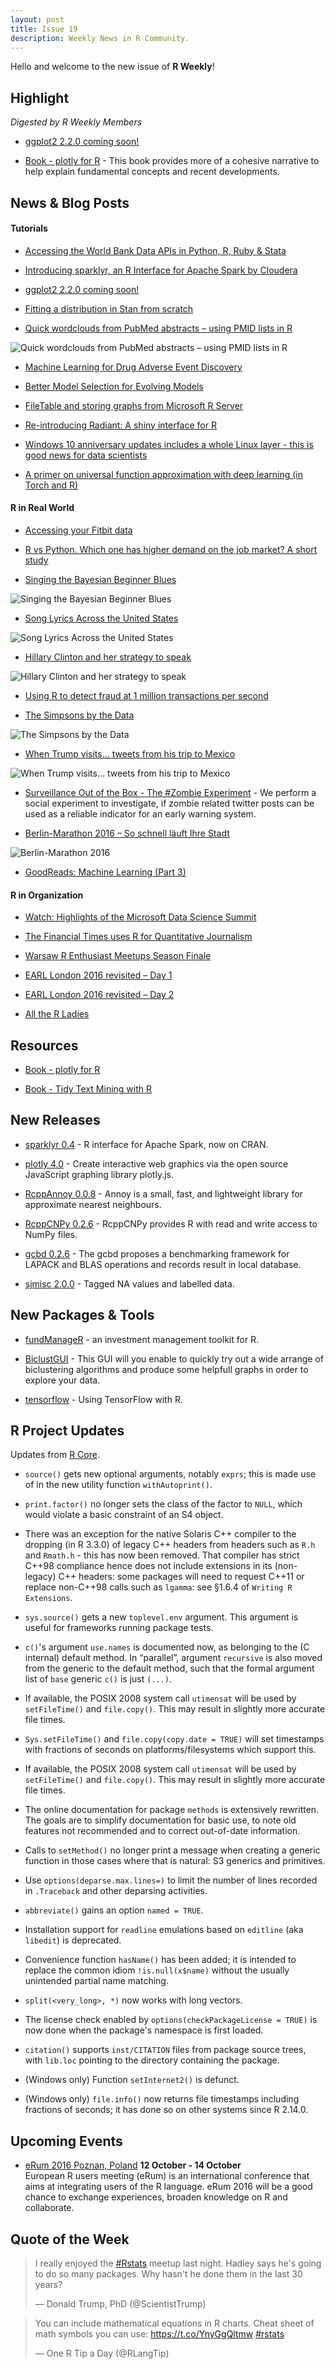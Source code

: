 ```yaml
---
layout: post
title: Issue 19
description: Weekly News in R Community.
---
```


Hello and welcome to the new issue of **R Weekly**!


## Highlight

*Digested by R Weekly Members*

+ [ggplot2 2.2.0 coming soon!](https://blog.rstudio.org/2016/09/30/ggplot2-2-2-0-coming-soon/)

+ [Book - plotly for R](https://cpsievert.github.io/plotly_book/) - This book provides more of a cohesive narrative to help explain fundamental concepts and recent developments.

## News & Blog Posts

#### Tutorials

+ [Accessing the World Bank Data APIs in Python, R, Ruby & Stata](http://blogs.worldbank.org/opendata/accessing-world-bank-data-apis-python-r-ruby-stata)

+ [Introducing sparklyr, an R Interface for Apache Spark by Cloudera](http://blog.cloudera.com/blog/2016/09/introducing-sparklyr-an-r-interface-for-apache-spark/)

+ [ggplot2 2.2.0 coming soon!](https://blog.rstudio.org/2016/09/30/ggplot2-2-2-0-coming-soon/)

+ [Fitting a distribution in Stan from scratch](http://www.magesblog.com/2016/09/fitting-distribution-in-stan-from.html)

+ [Quick wordclouds from PubMed abstracts – using PMID lists in R](https://talesofr.wordpress.com/2016/09/26/quick-wordclouds-from-pubmed-abstracts-using-pmid-lists-in-r/)

![Quick wordclouds from PubMed abstracts – using PMID lists in R](https://talesofr.files.wordpress.com/2016/09/wordcloud.png)

+ [Machine Learning for Drug Adverse Event Discovery](http://datascienceplus.com/machine-learning-for-drug-adverse-event-discovery/)

+ [Better Model Selection for Evolving Models](http://www.quintuitive.com/2016/09/25/better-model-selection-evolving-models/)

+ [FileTable and storing graphs from Microsoft R Server](https://tomaztsql.wordpress.com/2016/09/25/filetable-and-storing-graphs-from-microsoft-r-server/)

+ [Re-introducing Radiant: A shiny interface for R](http://vnijs.github.io/blog/2016/09/re-introducing-radiant.html)

+ [Windows 10 anniversary updates includes a whole Linux layer - this is good news for data scientists](https://realizationsinbiostatistics.blogspot.sg/2016/09/windows-10-anniversary-updates-includes.html)

+ [A primer on universal function approximation with deep learning (in Torch and R)](https://cartesianfaith.com/2016/09/23/a-primer-on-universal-function-approximation-with-deep-learning-in-torch-and-r/)



#### R in Real World

+ [Accessing your Fitbit data](http://blog.haunschmid.name/accessing-fitbit-data/)

+ [R vs Python. Which one has higher demand on the job market? A short study](http://datascienceplus.com/goodreads-machine-learning-part-3/)

+ [Singing the Bayesian Beginner Blues](http://juliasilge.com/blog/Bayesian-Blues/)

![Singing the Bayesian Beginner Blues](https://cdn.rawgit.com/juliasilge/juliasilge.github.io/6685ecaede31a8fceb34c8d113c5118aff59e5ba/figs/2016-09-28-Bayesian-Blues/unnamed-chunk-7-1.png)

+ [Song Lyrics Across the United States](http://juliasilge.com/blog/Song-Lyrics-Across/)

![Song Lyrics Across the United States](https://cdn.rawgit.com/juliasilge/juliasilge.github.io/243d8e355f57cb9e00f708a8e8d616eb631b3f12/figs/2016-09-26-Song-Lyrics-Across/animate_map.gif)

+ [Hillary Clinton and her strategy to speak](https://benheubl.github.io/data%20analysis/strategy-to-speak/)

![Hillary Clinton and her strategy to speak](https://benheubl.github.io/images/strategy-to-speak/plots/Rplot04.jpeg)

+ [Using R to detect fraud at 1 million transactions per second](http://blog.revolutionanalytics.com/2016/09/fraud-detection.html)

+ [The Simpsons by the Data](http://toddwschneider.com/posts/the-simpsons-by-the-data/)

![The Simpsons by the Data](https://cdn.rawgit.com/toddwschneider/flim-springfield/227b672323a72a12f702e80995ce788d0dff28e0/analysis/graphs/03_bart_simpson.png)


+ [When Trump visits... tweets from his trip to Mexico](http://enelmargen.org/datascience/trump-mextweets/)

![When Trump visits... tweets from his trip to Mexico](https://cdn.rawgit.com/Eflores89/Eflores89.github.io/e6ae5dd9dca4e0ceebce9424e675cc44d03b6ca1/images/posts/trump_mex_plot1.png)

+ [Surveillance Out of the Box - The #Zombie Experiment](http://staff.math.su.se/hoehle/blog/2016/09/25/sootb.html) - We perform a social experiment to investigate, if zombie related twitter posts can be used as a reliable indicator for an early warning system. 

+ [Berlin-Marathon 2016 – So schnell läuft Ihre Stadt](http://interaktiv.morgenpost.de/berlin-marathon-2016/)

![Berlin-Marathon 2016](https://cdn.rawgit.com/rweekly/image/master/2016-10-03/berlin.gif)

+ [GoodReads: Machine Learning (Part 3)](http://datascienceplus.com/goodreads-machine-learning-part-3/)

#### R in Organization

+ [Watch: Highlights of the Microsoft Data Science Summit](https://www.r-bloggers.com/watch-highlights-of-the-microsoft-data-science-summit/)

+ [The Financial Times uses R for Quantitative Journalism](http://blog.revolutionanalytics.com/2016/09/financial-times-quantitative-journalism.html)

+ [Warsaw R Enthusiast Meetups Season Finale](http://r-addict.com/2016/09/28/Warsaw-RMeetups-Summary.html)

+ [EARL London 2016 revisited – Day 1](http://www.mango-solutions.com/wp/2016/09/earl-london-2016-revisited-day-1/)

+ [EARL London 2016 revisited – Day 2](http://www.mango-solutions.com/wp/2016/09/earl-london-2016-revisited-day-2/)

+ [All the R Ladies](http://blog.revolutionanalytics.com/2016/09/all-the-r-ladies.html)

## Resources

+ [Book - plotly for R](https://cpsievert.github.io/plotly_book/)

+ [Book - Tidy Text Mining with R](http://tidytextmining.com/index.html)

## New Releases

+ [sparklyr 0.4](https://blog.rstudio.org/2016/09/27/sparklyr-r-interface-for-apache-spark/) - R interface for Apache Spark, now on CRAN.

+ [plotly 4.0](http://moderndata.plot.ly/upgrading-to-plotly-4-0-and-above/) - Create interactive web graphics via the open source JavaScript graphing library plotly.js.

+ [RcppAnnoy 0.0.8](http://dirk.eddelbuettel.com/blog/2016/10/01#rcppannoy_0.0.8) - Annoy is a small, fast, and lightweight library for approximate nearest neighbours.

+ [RcppCNPy 0.2.6](http://dirk.eddelbuettel.com/blog/2016/09/28#rcppcnpy_0.2.6) - RcppCNPy provides R with read and write access to NumPy files.

+ [gcbd 0.2.6](http://dirk.eddelbuettel.com/blog/2016/09/28#gcbd_0.2.6) - The gcbd proposes a benchmarking framework for LAPACK and BLAS operations and records result in local database. 

+ [sjmisc 2.0.0](https://strengejacke.wordpress.com/2016/09/27/tagged-na-values-and-labelled-data-rstats/) - Tagged NA values and labelled data.

## New Packages & Tools

+ [fundManageR](https://github.com/abresler/fundManageR) - an investment management toolkit for R.

+ [BiclustGUI](https://ewouddt.github.io/RcmdrPlugin.BiclustGUI/2016/09/27/biclustGUI/) - This GUI will you enable to quickly try out a wide arrange of biclustering algorithms and produce some helpfull graphs in order to explore your data. 

+ [tensorflow](https://rstudio.github.io/tensorflow/) - Using TensorFlow with R.


## R Project Updates

Updates from [R Core](http://developer.r-project.org/blosxom.cgi/R-devel/NEWS).

+  `source()` gets new optional arguments, notably `exprs`; this is made use of in the new utility function `withAutoprint()`. 

+  `print.factor()` no longer sets the class of the factor to `NULL`, which would violate a basic constraint of an S4 object. 

+ There was an exception for the native Solaris C++ compiler to the dropping (in R 3.3.0) of legacy C++ headers from headers such as `R.h` and `Rmath.h` - this has now been removed. That compiler has strict C++98 compliance hence does not include extensions in its (non-legacy) C++ headers: some packages will need to request C++11 or replace non-C++98 calls such as `lgamma`: see §1.6.4 of `Writing R Extensions`. 

+  `sys.source()` gets a new `toplevel.env` argument. This argument is useful for frameworks running package tests. 

+ `c()`'s argument `use.names` is documented now, as belonging to the (C internal) default method. In “parallel”, argument `recursive` is also moved from the generic to the default method, such that the formal argument list of `base` generic `c()` is just `(...)`.

+ If available, the POSIX 2008 system call `utimensat` will be used by `setFileTime()` and `file.copy()`. This may result in slightly more accurate file times.

+ `Sys.setFileTime()` and `file.copy(copy.date = TRUE)` will set timestamps with fractions of seconds on platforms/filesystems which support this. 

+  If available, the POSIX 2008 system call `utimensat` will be used by `setFileTime()` and `file.copy()`. This may result in slightly more accurate file times. 

+ The online documentation for package `methods` is extensively rewritten. The goals are to simplify documentation for basic use, to note old features not recommended and to correct out-of-date information.

+ Calls to `setMethod()` no longer print a message when creating a generic function in those cases where that is natural: S3 generics and primitives.

+ Use `options(deparse.max.lines=)` to limit the number of lines recorded in `.Traceback` and other deparsing activities.

+ `abbreviate()` gains an option `named = TRUE`. 

+ Installation support for `readline` emulations based on `editline` (aka `libedit`) is deprecated.

+ Convenience function `hasName()` has been added; it is intended to replace the common idiom `!is.null(x$name)` without the usually unintended partial name matching. 

+ `split(<very_long>, *)` now works with long vectors.

+ The license check enabled by `options(checkPackageLicense = TRUE)` is now done when the package's namespace is first loaded.

+ `citation()` supports `inst/CITATION` files from package source trees, with `lib.loc` pointing to the directory containing the package.

+ (Windows only) Function `setInternet2()` is defunct.

+ (Windows only) `file.info()` now returns file timestamps including fractions of seconds; it has done so on other systems since R 2.14.0. 

## Upcoming Events

+ [eRum 2016 Poznan, Poland](http://erum.ue.poznan.pl/)  **12 October - 14 October** <br>
European R users meeting (eRum) is an international conference that aims at integrating users of the R language. eRum 2016 will be a good chance to exchange experiences, broaden knowledge on R and collaborate. <br /> 

## Quote of the Week

<blockquote class="twitter-tweet" data-lang="en"><p lang="en" dir="ltr">I really enjoyed the <a href="https://twitter.com/hashtag/Rstats?src=hash">#Rstats</a> meetup last night. Hadley says he&#39;s going to do so many packages. Why hasn&#39;t he done them in the last 30 years?</p>&mdash; Donald Trump, PhD (@ScientistTrump) <a href="https://twitter.com/ScientistTrump/status/780936239964753920"></a></blockquote>

<blockquote class="twitter-tweet" data-lang="en"><p lang="en" dir="ltr">You can include mathematical equations in R charts. Cheat sheet of math symbols you can use: <a href="https://t.co/YnyGgQltmw">https://t.co/YnyGgQltmw</a> <a href="https://twitter.com/hashtag/rstats?src=hash">#rstats</a></p>&mdash; One R Tip a Day (@RLangTip) <a href="https://twitter.com/RLangTip/status/781523954024390656"></a></blockquote>
